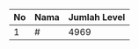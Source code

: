 | No | Nama            | Jumlah Level |
|----|-----------------|--------------|
| 1  | #    |    4969        |
